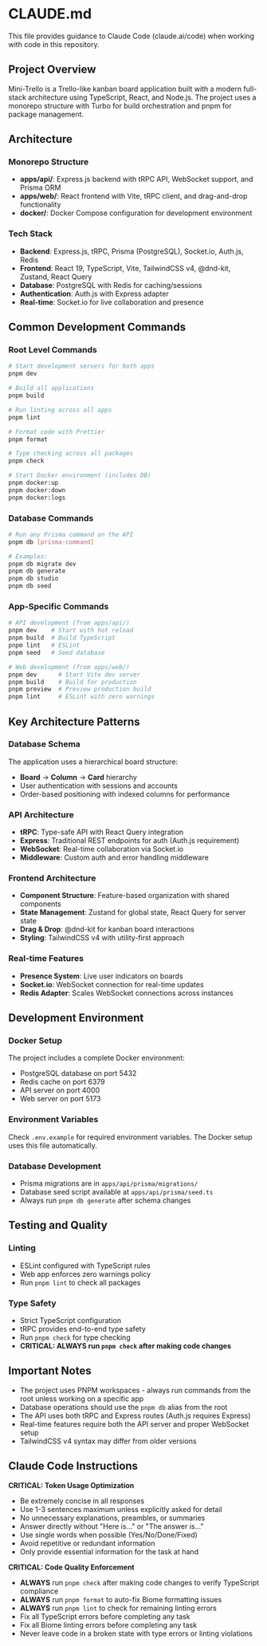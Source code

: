 # CLAUDE.md

This file provides guidance to Claude Code (claude.ai/code) when working with code in this repository.

## Project Overview

Mini-Trello is a Trello-like kanban board application built with a modern full-stack architecture using TypeScript, React, and Node.js. The project uses a monorepo structure with Turbo for build orchestration and pnpm for package management.

## Architecture

### Monorepo Structure
- **apps/api/**: Express.js backend with tRPC API, WebSocket support, and Prisma ORM
- **apps/web/**: React frontend with Vite, tRPC client, and drag-and-drop functionality
- **docker/**: Docker Compose configuration for development environment

### Tech Stack
- **Backend**: Express.js, tRPC, Prisma (PostgreSQL), Socket.io, Auth.js, Redis
- **Frontend**: React 19, TypeScript, Vite, TailwindCSS v4, @dnd-kit, Zustand, React Query
- **Database**: PostgreSQL with Redis for caching/sessions
- **Authentication**: Auth.js with Express adapter
- **Real-time**: Socket.io for live collaboration and presence

## Common Development Commands

### Root Level Commands
```bash
# Start development servers for both apps
pnpm dev

# Build all applications
pnpm build

# Run linting across all apps
pnpm lint

# Format code with Prettier
pnpm format

# Type checking across all packages
pnpm check

# Start Docker environment (includes DB)
pnpm docker:up
pnpm docker:down
pnpm docker:logs
```

### Database Commands
```bash
# Run any Prisma command on the API
pnpm db [prisma-command]

# Examples:
pnpm db migrate dev
pnpm db generate
pnpm db studio
pnpm db seed
```

### App-Specific Commands
```bash
# API development (from apps/api/)
pnpm dev    # Start with hot reload
pnpm build  # Build TypeScript
pnpm lint   # ESLint
pnpm seed   # Seed database

# Web development (from apps/web/)
pnpm dev      # Start Vite dev server
pnpm build    # Build for production
pnpm preview  # Preview production build
pnpm lint     # ESLint with zero warnings
```

## Key Architecture Patterns

### Database Schema
The application uses a hierarchical board structure:
- **Board** → **Column** → **Card** hierarchy
- User authentication with sessions and accounts
- Order-based positioning with indexed columns for performance

### API Architecture
- **tRPC**: Type-safe API with React Query integration
- **Express**: Traditional REST endpoints for auth (Auth.js requirement)
- **WebSocket**: Real-time collaboration via Socket.io
- **Middleware**: Custom auth and error handling middleware

### Frontend Architecture
- **Component Structure**: Feature-based organization with shared components
- **State Management**: Zustand for global state, React Query for server state
- **Drag & Drop**: @dnd-kit for kanban board interactions
- **Styling**: TailwindCSS v4 with utility-first approach

### Real-time Features
- **Presence System**: Live user indicators on boards
- **Socket.io**: WebSocket connection for real-time updates
- **Redis Adapter**: Scales WebSocket connections across instances

## Development Environment

### Docker Setup
The project includes a complete Docker environment:
- PostgreSQL database on port 5432
- Redis cache on port 6379
- API server on port 4000
- Web server on port 5173

### Environment Variables
Check `.env.example` for required environment variables. The Docker setup uses this file automatically.

### Database Development
- Prisma migrations are in `apps/api/prisma/migrations/`
- Database seed script available at `apps/api/prisma/seed.ts`
- Always run `pnpm db generate` after schema changes

## Testing and Quality

### Linting
- ESLint configured with TypeScript rules
- Web app enforces zero warnings policy
- Run `pnpm lint` to check all packages

### Type Safety
- Strict TypeScript configuration
- tRPC provides end-to-end type safety
- Run `pnpm check` for type checking
- **CRITICAL: ALWAYS run `pnpm check` after making code changes**

## Important Notes

- The project uses PNPM workspaces - always run commands from the root unless working on a specific app
- Database operations should use the `pnpm db` alias from the root
- The API uses both tRPC and Express routes (Auth.js requires Express)
- Real-time features require both the API server and proper WebSocket setup
- TailwindCSS v4 syntax may differ from older versions

## Claude Code Instructions

**CRITICAL: Token Usage Optimization**
- Be extremely concise in all responses
- Use 1-3 sentences maximum unless explicitly asked for detail
- No unnecessary explanations, preambles, or summaries
- Answer directly without "Here is..." or "The answer is..."
- Use single words when possible (Yes/No/Done/Fixed)
- Avoid repetitive or redundant information
- Only provide essential information for the task at hand

**CRITICAL: Code Quality Enforcement**
- **ALWAYS** run `pnpm check` after making code changes to verify TypeScript compliance
- **ALWAYS** run `pnpm format` to auto-fix Biome formatting issues
- **ALWAYS** run `pnpm lint` to check for remaining linting errors
- Fix all TypeScript errors before completing any task
- Fix all Biome linting errors before completing any task
- Never leave code in a broken state with type errors or linting violations